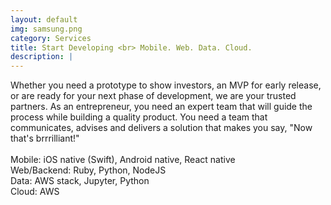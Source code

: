 ```yaml
---
layout: default
img: samsung.png
category: Services
title: Start Developing <br> Mobile. Web. Data. Cloud.
description: |
---
```

  Whether you need a prototype to show investors, an MVP for early release, or are ready for your next phase of development, we are your trusted partners. As an entrepreneur, you need an expert team that will guide the process while building a quality product. You need a team that communicates, advises and delivers a solution that makes you say, "Now that's brrrilliant!"
  <br><br>
  Mobile: iOS native (Swift), Android native, React native<br>
  Web/Backend: Ruby, Python, NodeJS <br>
  Data: AWS stack, Jupyter, Python <br>
  Cloud: AWS
  

